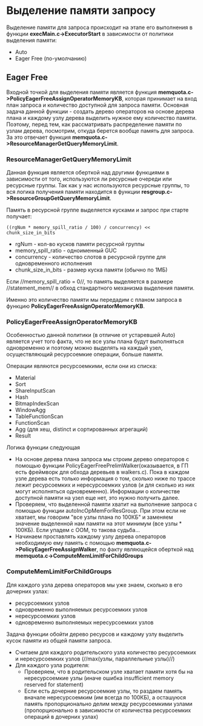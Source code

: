 # Выделение памяти запросу

Выделение памяти для запроса происходит на этапе его выполнения в функции **execMain.c->ExecutorStart** в зависимости от политики выделения памяти:
  * Auto
  * Eager Free (по-умолчанию)

## Eager Free

Входной точкой для выделения памяти является функция **memquota.c->PolicyEagerFreeAssignOperatorMemoryKB**, которая принимает на вход план запроса и количество доступной для запроса памяти. Основная задача данной функции - создать дерево операторов на основе дерева плана и каждому узлу дерева выделить нужное ему количество памяти. Поэтому, перед тем, как рассматривать распределение памяти по узлам дерева, посмотрим, откуда берется вообще память для запроса. За это отвечает функция **memquota.c->ResourceManagerGetQueryMemoryLimit**.

### ResourceManagerGetQueryMemoryLimit

Данная функция является оберткой над другими функциями в зависимости от того, используются ли ресурсные очереди или ресурсные группы. Так как у нас используются ресурсные группы, то вся логика получения памяти находится в функции **resgroup.c->ResourceGroupGetQueryMemoryLimit**.

Память в ресурсной группе выделяется кусками и запрос при старте получает:
```
((rgNum * memory_spill_ratio / 100) / concurrency) << chunk_size_in_bits
```

  * rgNum - кол-во кусков памяти ресурсной группы
  * memory_spill_ratio - одноименный GUC
  * concurrency - количество слотов в ресурсной группе для одновременного исполнения
  * chunk_size_in_bits - размер куска памяти (обычно по 1МБ)

Если //memory_spill_ratio = 0//, то память выделяется в размере //statement_mem// в обход стандартного механизма выделения памяти.

Именно это количество памяти мы передадим с планом запроса в функцию **PolicyEagerFreeAssignOperatorMemoryKB**.

### PolicyEagerFreeAssignOperatorMemoryKB

Особенностью данной политики (в отличие от устаревшей Auto) является учет того факта, что не все узлы плана будут выполняться одновременно и поэтому можно выделять на каждый узел, осуществляющий ресурсоемкие операции, больше памяти.

Операции являются ресурсоемкими, если они из списка:
  * Material
  * Sort
  * ShareInputScan
  * Hash
  * BitmapIndexScan
  * WindowAgg
  * TableFunctionScan
  * FunctionScan
  * Agg (для хеш, distinct и сортированных агрегаций)
  * Result

Логика функции следующая
  - На основе дерева плана запроса мы строим дерево операторов с помощью функции PolicyEagerFreePrelimWalker(оказывается, в ГП есть фреймворк для обхода деревьев в walkers.c). Пока в каждом узле дерева есть только информация о том, сколько ниже по трассе лежит ресурсоемких и нересурсоемких узлов (и для сколько из них могут исполняться одновременно). Информации о количестве доступной памяти на узел еще нет, это нужно получить далее.
  - Проверяем, что выделенной памяти хватит на выполнение запроса с помощью функции autoIncOpMemForResGroup. При этом если не хватает, мы говорим "все узлы плана по 100КБ" и заменяем значение выделенной нам памяти на этот минимум (все узлы * 100КБ). Если упадем с ООМ, то такова судьба...
  - Начинаем проставлять каждому узлу дерева операторов необходимую ему память с помощью **memquota.c->PolicyEagerFreeAssignWalker**, по факту являющейся оберткой над **memquota.c->ComputeMemLimitForChildGroups**

### ComputeMemLimitForChildGroups

Для каждого узла дерева операторов мы уже знаем, сколько в его дочерних узлах:
  * ресурсоемких узлов
  * одновременно выполняемых ресурсоемких узлов
  * нересурсоемких узлов
  * одновременно выполняемых нересурсоемких узлов

Задача функции обойти дерево ресурсов и каждому узлу выделить кусок памяти из общей памяти запроса.
  - Считаем для каждого родительского узла количество ресурсоемких и нересурсоемких узлов (//max(узлы, параллельные узлы)//)
  - Для каждого узла родителя:
    * Проверяем, что в родительском узле хватает памяти хотя бы на нересурсоемкие узлы (иначе ошибка insufficient memory reserved for statement)
    * Если есть дочерние ресурсоемкие узлы, то раздаем память вначале нересурсоемким (им всегда по 100КБ), а осташуюся память пропорционально делим между ресурсоемкими узлами (пропорционально в зависимости от количества ресурсоемких операций в дочерних узлах)
